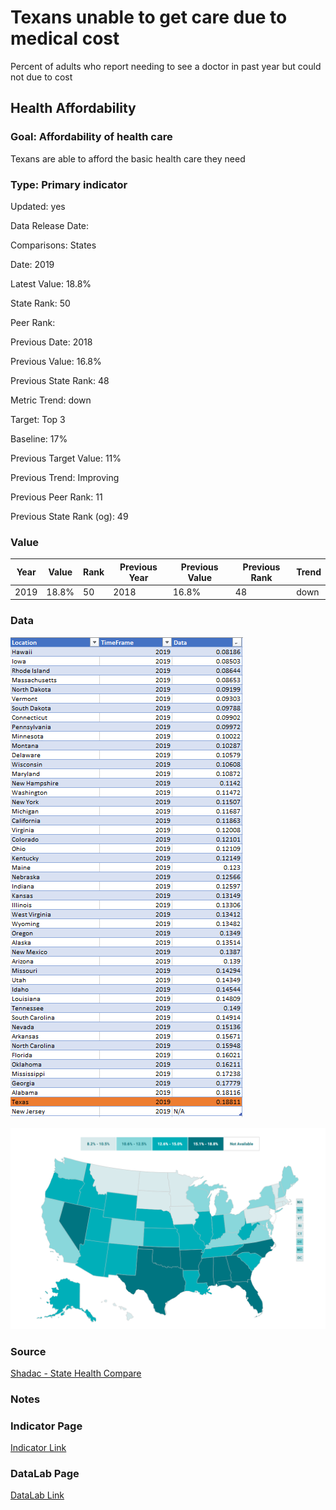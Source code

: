 # Texans unable to get care due to medical cost


Percent of adults who report needing to see a doctor in past year but could not due to cost

## Health Affordability

### Goal: Affordability of health care

Texans are able to afford the basic health care they need

### Type: Primary indicator

Updated: yes

Data Release Date: 


Comparisons: States

Date: 2019

Latest Value: 18.8% 

State Rank: 50

Peer Rank: 

Previous Date: 2018

Previous Value: 16.8%

Previous State Rank: 48

Metric Trend: down

Target: Top 3

Baseline: 17%

Previous Target Value: 11%

Previous Trend: Improving

Previous Peer Rank: 11

Previous State Rank (og): 49

### Value

| Year |  Value      | Rank        | Previous Year | Previous Value | Previous Rank | Trend | 
| ----------- | ----------- | ----------- | ----------- | ----------- | ----------- | -----------|
|    2019     | 18.8%       |  50        |       2018   |    16.8%     | 48         |   down       | 

### Data

![data](./data_cost.PNG)

![map](./map_cost.PNG)

### Source

[Shadac - State Health Compare](http://statehealthcompare.shadac.org/map/178/percent-of-adults-who-could-not-get-medical-care-when-needed-due-to-cost-by-total-2011-to-2019#a/27/211)

### Notes

### Indicator Page

[Indicator Link](https://indicators.texas2036.org/indicator/137)

### DataLab Page

[DataLab Link](https://datalab.texas2036.org/bwhqgjc/behavioral-risk-factor-surveillance-system-brfss-prevalence-data?accesskey=aoasocg)